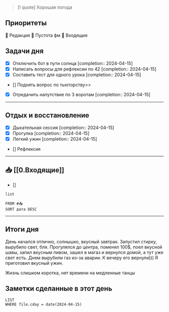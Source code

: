 > [! quote] Хорошая погода
> 

## Приоритеты
🔴 Редакция
🔴 Пустота фм
🔴 Входящие

## Задачи дня
- [x] Отключить бот в пути солнца  [completion:: 2024-04-15]
- [x] Написать вопросы для рефлексии по 42  [completion:: 2024-04-15]
- [x] Составить тест для одного урока  [completion:: 2024-04-15]
- [] Поднять вопрос по тьюторству>>
- [x] Отредачить напутствие по 3 воротам  [completion:: 2024-04-15]


---
## Отдых и восстановление
- [x] Дыхательная сессия  [completion:: 2024-04-15]
- [x] Прогулка  [completion:: 2024-04-15]
- [x] Легкий ужин  [completion:: 2024-04-15]
- [] Рефлексия

---
## 📥 [[0.Входящие]]
- [] 


```dataview
list
	
FROM #📥
SORT дата DESC
```


---
## Итоги дня
День начался отлично, солнышко, вкусный завтрак.
Запустил стирку, вырубило свет, бля.
Прогулялся до центра, поменял 100$, поел вкусной шавы, запил вкусным пивом, зашел в магаз и вернулся домой, а тут уже свет есть.
Днем вырубили газ из-за аварии. К вечеру его вернули))) Я приготовил вкусный ужин. 

Жизнь слишком коротка, нет времени на медленные танцы




## Заметки сделанные в этот день
```dataview
LIST
WHERE file.cday = date(2024-04-15)
```

